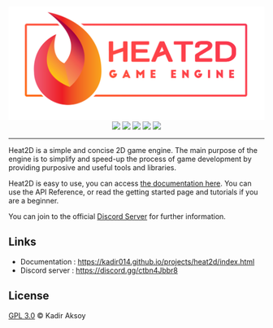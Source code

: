 <p align="center">
  <img src="https://github.com/kadir014/kadir014.github.io/blob/master/assets/Heat2D%20Logo.png"><br>
  <img src="https://img.shields.io/badge/python-3%2B-green.svg">
  <img src="https://img.shields.io/badge/license-GPL%203.0-blue.svg">
  <img src="https://img.shields.io/badge/version-0.0.5-yellow">
  <img src="https://img.shields.io/badge/status-alpha-red.svg">
  <img src="https://pepy.tech/badge/heat2d">
</p>

---
Heat2D is a simple and concise 2D game engine. The main purpose of the engine is to simplify and speed-up the process of game development by providing purposive and useful tools and libraries.

Heat2D is easy to use, you can access [the documentation here](https://kadir014.github.io/projects/heat2d/index.html). You can use the API Reference, or read the getting started page and tutorials if you are a beginner.

You can join to the official [Discord Server](https://discord.gg/ctbn4Jbbr8) for further information.

## Links
- Documentation : https://kadir014.github.io/projects/heat2d/index.html
- Discord server : https://discord.gg/ctbn4Jbbr8

## License
[GPL 3.0](LICENSE) © Kadir Aksoy
